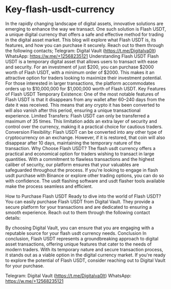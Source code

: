 # Key-flash-usdt-currency
In the rapidly changing landscape of digital assets, innovative solutions are emerging to enhance the way we transact. One such solution is Flash USDT, a unique digital currency that offers a safe and effective method for trading in the digital asset market. This blog will explore what Flash USDT is, its features, and how you can purchase it securely. Reach out to them through the following contacts; 
Telegram: Digital Vault (https://t.me/Digitalva0lt)
 WhatsApp: https://w.me/+12568235121
 Understanding Flash USDT Flash USDT is a temporary digital asset that allows users to transact with ease and security. For an investment of just $200, you can purchase $2000 worth of Flash USDT, with a minimum order of $2000. This makes it an attractive option for traders looking to maximize their investment potential. For those interested in larger transactions, the platform accommodates orders up to $10,000,000 for $1,000,000 worth of Flash USDT. Key Features of Flash USDT Temporary Existence: One of the most notable features of Flash USDT is that it disappears from any wallet after 60–240 days from the date it was received. This means that any crypto it has been converted to will also vanish after this period, ensuring a unique transactional experience. Limited Transfers: Flash USDT can only be transferred a maximum of 35 times. This limitation adds an extra layer of security and control over the currency, making it a practical choice for cautious traders. Conversion Flexibility: Flash USDT can be converted into any other type of cryptocurrency on an exchange. However, if it is restored, that coin will also disappear after 10 days, maintaining the temporary nature of the transaction. Why Choose Flash USDT? The flash usdt currency offers a practical and economical option for traders wishing to transact in large quantities. With a commitment to flawless transactions and the highest caliber of security, our platform ensures that your valuables are safeguarded throughout the process. If you're looking to engage in flash usdt purchase with Binance or explore other trading options, you can do so with confidence. The usdt flashing software and usdt flasher tools available make the process seamless and efficient. 

 How to Purchase Flash USDT Ready to dive into the world of Flash USDT? You can easily purchase Flash USDT from Digital Vault. They provide a secure platform for your transactions and are dedicated to ensuring a smooth experience. Reach out to them through the following contact details:  

 By choosing Digital Vault, you can ensure that you are engaging with a reputable source for your flash usdt currency needs. Conclusion In conclusion, Flash USDT represents a groundbreaking approach to digital asset transactions, offering unique features that cater to the needs of modern traders. With its temporary nature and secure transaction process, it stands out as a viable option in the digital currency market. If you're ready to explore the potential of Flash USDT, consider reaching out to Digital Vault for your purchase. 

Telegram: Digital Vault (https://t.me/Digitalva0lt)
 WhatsApp: https://w.me/+12568235121
